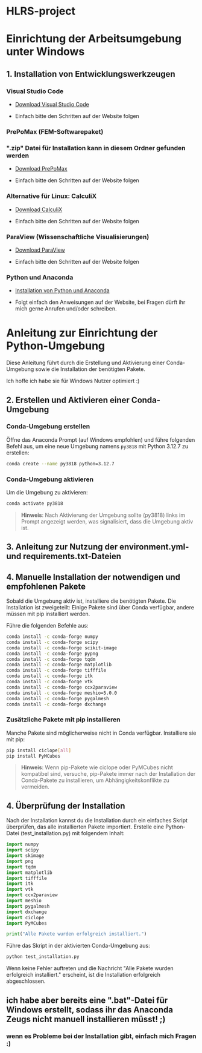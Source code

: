 
# HLRS-project

  

# Einrichtung der Arbeitsumgebung unter Windows

  

## 1. Installation von Entwicklungswerkzeugen

  

### Visual Studio Code

  

-  [Download Visual Studio Code](https://code.visualstudio.com/docs/setup/windows)

-  Einfach bitte den Schritten auf der Website folgen

  

### PrePoMax (FEM-Softwarepaket)
### ".zip" Datei für Installation kann in diesem Ordner gefunden werden
  

-  [Download PrePoMax](https://prepomax.fs.um.si/)

-   Einfach bitte den Schritten auf der Website folgen


### Alternative für Linux: CalculiX

- [Download CalculiX](https://https://www.dhondt.de/)

- Einfach bitte den Schritten auf der Website folgen


### ParaView (Wissenschaftliche Visualisierungen)

  

-  [Download ParaView](https://www.paraview.org/download/)

-   Einfach bitte den Schritten auf der Website folgen

  

### Python und Anaconda

  

-  [Installation von Python und Anaconda](https://www.elab2go.de/demo-py1/installation-python-anaconda.php)

-  Folgt einfach den Anweisungen auf der Website, bei Fragen dürft ihr mich gerne Anrufen und/oder schreiben. 

  

# Anleitung zur Einrichtung der Python-Umgebung

Diese Anleitung führt durch die Erstellung und Aktivierung einer Conda-Umgebung sowie die Installation der benötigten Pakete. 

Ich hoffe ich habe sie für Windows Nutzer optimiert :)



## 2. Erstellen und Aktivieren einer Conda-Umgebung

### Conda-Umgebung erstellen

Öffne das Anaconda Prompt (auf Windows empfohlen) und führe folgenden Befehl aus, um eine neue Umgebung namens `py3818` mit Python 3.12.7 zu erstellen:

```bash
conda create --name py3818 python=3.12.7
```
### Conda-Umgebung aktivieren

Um die Umgebung zu aktivieren:

```bash
conda activate py3818
```
> **Hinweis**: Nach Aktivierung der Umgebung sollte (py3818) links im Prompt angezeigt werden, was signalisiert, dass die Umgebung aktiv ist.


## 3. Anleitung zur Nutzung der environment.yml- und requirements.txt-Dateien




## 4. Manuelle Installation der notwendigen und empfohlenen Pakete
Sobald die Umgebung aktiv ist, installiere die benötigten Pakete. Die Installation ist zweigeteilt: Einige Pakete sind über Conda verfügbar, andere müssen mit pip installiert werden.

Führe die folgenden Befehle aus:

```bash
conda install -c conda-forge numpy
conda install -c conda-forge scipy
conda install -c conda-forge scikit-image
conda install -c conda-forge pypng
conda install -c conda-forge tqdm
conda install -c conda-forge matplotlib
conda install -c conda-forge tifffile
conda install -c conda-forge itk
conda install -c conda-forge vtk
conda install -c conda-forge ccx2paraview
conda install -c conda-forge meshio=5.0.0
conda install -c conda-forge pygalmesh
conda install -c conda-forge dxchange
```


### Zusätzliche Pakete mit pip installieren

Manche Pakete sind möglicherweise nicht in Conda verfügbar. Installiere sie mit pip:

```bash
pip install ciclope[all]
pip install PyMCubes
```
> **Hinweis**: Wenn pip-Pakete wie ciclope oder PyMCubes nicht kompatibel sind, versuche, pip-Pakete immer nach der Installation der Conda-Pakete zu installieren, um Abhängigkeitskonflikte zu vermeiden.

## 4. Überprüfung der Installation
Nach der Installation kannst du die Installation durch ein einfaches Skript überprüfen, das alle installierten Pakete importiert. Erstelle eine Python-Datei (test_installation.py) mit folgendem Inhalt:

```python
import numpy
import scipy
import skimage
import png
import tqdm
import matplotlib
import tifffile
import itk
import vtk
import ccx2paraview
import meshio
import pygalmesh
import dxchange
import ciclope
import PyMCubes

print("Alle Pakete wurden erfolgreich installiert.")
```
Führe das Skript in der aktivierten Conda-Umgebung aus:

```bash
python test_installation.py
```
Wenn keine Fehler auftreten und die Nachricht "Alle Pakete wurden erfolgreich installiert." erscheint, ist die Installation erfolgreich abgeschlossen.


## ich habe aber bereits eine ".bat"-Datei für Windows erstellt, sodass ihr das Anaconda Zeugs nicht manuell installieren müsst! ;)
### wenn es Probleme bei der Installation gibt, einfach mich Fragen :) 

